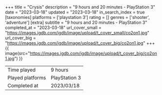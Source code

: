 +++
title = "Crysis"
description = "9 hours and 20 minutes - PlayStation 3"
date = "2023-03-18"
updated = "2023-03-18"
in_search_index = true
[taxonomies]
platforms = ['playstation 3']
rating = []
genres = ['shooter', 'adventure']
[extra]
subtitle = "9 hours and 20 minutes - PlayStation 3"
completed_at = "2023-03-18"
url_cover_small = "https://images.igdb.com/igdb/image/upload/t_cover_small/co2on1.jpg"
url_cover_big = "https://images.igdb.com/igdb/image/upload/t_cover_big/co2on1.jpg"
+++
{{ image(src="https://images.igdb.com/igdb/image/upload/t_cover_big/co2on1.jpg") }}

|              |            |
| ------------ | ---------- |
| Time played  | 9 hours |
| Played platforms    | PlayStation 3 |
| Completed at | 2023/03/18 |


